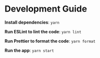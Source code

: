 # Development Guide

**Install dependencies**: `yarn`

**Run ESLint to lint the code**: `yarn lint`

**Run Prettier to format the code**: `yarn format`

**Run the app**: `yarn start`
